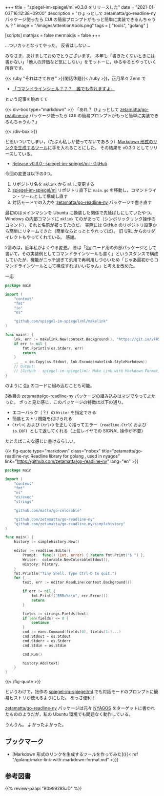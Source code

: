 +++
title = "spiegel-im-spiegel/ml v0.3.0 をリリースした"
date =  "2021-01-03T16:12:38+09:00"
description = "ひょっとして zetamatta/go-readline-ny パッケージ使ったら CUI の簡易プロンプトがもっと簡単に実装できるんちゃうん？"
image = "/images/attention/tools.png"
tags  = [ "tools", "golang" ]

[scripts]
  mathjax = false
  mermaidjs = false
+++

...ついカッとなってやった。
反省はしない...

みなさま，あけましておめでとうございます。
本年も「書きたくないときには書かない」「他人の評価など気にしない」をモットーに，ゆるゆるとやっていく所存です。

{{< ruby "それはさておき" >}}閑話休題{{< /ruby >}}，正月早々 Zenn で

- [「コマンドラインシェル？？？　誰でも作れますよ」](https://zenn.dev/zetamatta/articles/d7b76ff6535d7d)

という記事を眺めてて

{{< div-box type="markdown" >}}
「あれ？ ひょっとして [zetamatta/go-readline-ny][go-readline-ny] パッケージ使ったら CUI の簡易プロンプトがもっと簡単に実装できるんちゃうん？」

[go-readline-ny]: https://github.com/zetamatta/go-readline-ny "zetamatta/go-readline-ny: Readline library for golang , used in nyagos"
{{< /div-box >}}

と思いついてしまい，（たぶん私しか使ってないであろう）[Markdown 形式のリンクを生成するツール][ml]に手を入れることにした。
その結果を v0.3.0 としてリリースしている。

- [Release v0.3.0 · spiegel-im-spiegel/ml · GitHub](https://github.com/spiegel-im-spiegel/ml/releases/tag/v0.3.0)

今回の変更は以下の3つ。
 
1. リポジトリ名を `mklink` から `ml` に変更する
2. [spiegel-im-spiegel/ml][ml] リポジトリ直下に `main.go` を移動し，コマンドライン・ツールとして構成し直す
3. 対話モードでの入力を [zetamatta/go-readline-ny][go-readline-ny] パッケージで書き直す

最初のはメインマシンを Ubuntu に換装した関係で先延ばしにしていたやつ。
Windows の内部コマンドに `mklink` てのがあって（シンボリックリンク操作のコマンド），それと名前が被ってたのだ。
実際には GitHub のリポジトリ設定から簡単にリネームできた（簡単ならとっととやれってば）。
旧 URL からのリダイレクトもやってくれている。
感謝。

2番めは，近年私がよくやる変更。
昔は「[Go] コード用の外部パッケージとして書いて，その実装例としてコマンドラインツールも書く」というスタンスで構成していたが，機能がニッチ過ぎて汎用で再利用しづらいため「じゃあ最初からコマンドラインツールとして構成すればいいぢゃん」と考えを改めた。

一応

```go
package main

import (
    "context"
    "fmt"
    "io"
    "os"

    "github.com/spiegel-im-spiegel/ml/makelink"
)

func main() {
    lnk, err := makelink.New(context.Background(), "https://git.io/vFR5M")
    if err != nil {
        fmt.Fprintln(os.Stderr, err)
        return
    }
    _, _ = io.Copy(os.Stdout, lnk.Encode(makelink.StyleMarkdown))
    // Output:
    // [GitHub - spiegel-im-spiegel/ml: Make Link with Markdown Format](https://github.com/spiegel-im-spiegel/ml)
}
```

のように [Go] のコードに組み込むことも可能。

3番目の [zetamatta/go-readline-ny][go-readline-ny] パッケージの組み込みはマジでやってよかった。
ざっと見た感じ，このパッケージの特徴は以下の通り。

- エコーバック（？）の `Writer` を指定できる
- 簡易ヒストリ機能を付けられる
- `Ctrl+C` および `Ctrl+D` を正しく拾ってエラー（`readline.CtrlC` および `io.EOF`）として返してくれる（上位レイヤでの SIGNAL 操作が不要）

たとえばこんな感じに書けるらしい。

{{< fig-quote type="markdown" class="nobox" title="zetamatta/go-readline-ny: Readline library for golang , used in nyagos" link="https://github.com/zetamatta/go-readline-ny" lang="en" >}}
```go
package main

import (
    "context"
    "fmt"
    "os"
    "os/exec"
    "strings"

    "github.com/mattn/go-colorable"

    "github.com/zetamatta/go-readline-ny"
    "github.com/zetamatta/go-readline-ny/simplehistory"
)

func main() {
    history := simplehistory.New()

    editor := readline.Editor{
        Prompt:  func() (int, error) { return fmt.Print("$ ") },
        Writer:  colorable.NewColorableStdout(),
        History: history,
    }
    fmt.Println("Tiny Shell. Type Ctrl-D to quit.")
    for {
        text, err := editor.ReadLine(context.Background())

        if err != nil {
            fmt.Printf("ERR=%s\n", err.Error())
            return
        }

        fields := strings.Fields(text)
        if len(fields) <= 0 {
            continue
        }
        cmd := exec.Command(fields[0], fields[1:]...)
        cmd.Stdout = os.Stdout
        cmd.Stderr = os.Stderr
        cmd.Stdin = os.Stdin

        cmd.Run()

        history.Add(text)
    }
}
```
{{< /fig-quote >}}

というわけで，拙作の [spiegel-im-spiegel/ml][ml] でも対話モードのプロンプトに簡易ヒストリが使えるようにした。
めっさ便利！

[zetamatta/go-readline-ny][go-readline-ny] パッケージは元々 [NYAGOS] をターゲットに書かれたもののようだが，私の Ubuntu 環境でも問題なく動作している。

うんうん。
よかったよかった。

## ブックマーク

- [Markdown 形式のリンクを生成するツールを作ってみた]({{< ref "/golang/make-link-with-markdown-format.md" >}})

[Go]: https://golang.org/ "The Go Programming Language"
[ml]: https://github.com/spiegel-im-spiegel/ml "spiegel-im-spiegel/ml: Make Link with Markdown Format"
[go-readline-ny]: https://github.com/zetamatta/go-readline-ny "zetamatta/go-readline-ny: Readline library for golang , used in nyagos"
[NYAGOS]: https://github.com/nyaosorg/nyagos "nyaosorg/nyagos: NYAGOS - The hybrid Commandline Shell betweeeeeeen UNIX & DOS"

## 参考図書

{{% review-paapi "B099928SJD" %}} <!-- プログラミング言語Go -->
